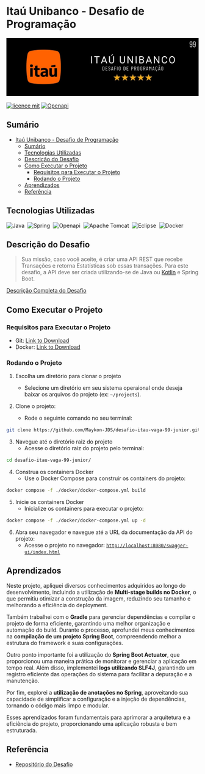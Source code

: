 # Itaú Unibanco - Desafio de Programação

![Cover Photo](docs/assets/imgs/cover-photo.jpg)

[![licence mit](https://img.shields.io/badge/licence-MIT-blue.svg)](./LICENSE)
[![Openapi](https://img.shields.io/badge/openapi-3.1-green?logo=openapi)](https://swagger.io/specification/)

## Sumário
- [Itaú Unibanco - Desafio de Programação](#itaú-unibanco---desafio-de-programação)
  - [Sumário](#sumário)
  - [Tecnologias Utilizadas](#tecnologias-utilizadas)
  - [Descrição do Desafio](#descrição-do-desafio)
  - [Como Executar o Projeto](#como-executar-o-projeto)
    - [Requisitos para Executar o Projeto](#requisitos-para-executar-o-projeto)
    - [Rodando o Projeto](#rodando-o-projeto)
  - [Aprendizados](#aprendizados)
  - [Referência](#referência)

## Tecnologias Utilizadas
![Java](https://img.shields.io/badge/java-%23ED8B00.svg?style=for-the-badge&logo=openjdk&logoColor=white)&nbsp;
![Spring](https://img.shields.io/badge/spring-%236DB33F.svg?style=for-the-badge&logo=spring&logoColor=white)&nbsp;
![Openapi](https://img.shields.io/badge/-openapi-%23Clojure?style=for-the-badge&logo=swagger&logoColor=white)&nbsp;
![Apache Tomcat](https://img.shields.io/badge/Apache%20Tomcat-F8DC75?style=for-the-badge&logo=apachetomcat&logoColor=black)&nbsp;
![Eclipse](https://img.shields.io/badge/Eclipse%20IDE-2C2255?style=for-the-badge&logo=eclipseide&logoColor=white)&nbsp;
![Docker](https://img.shields.io/badge/Docker-0895e7?style=for-the-badge&logo=Docker&logoColor=white)&nbsp;

## Descrição do Desafio

> Sua missão, caso você aceite, é criar uma API REST que recebe Transações e retorna Estatísticas sob essas transações. Para este desafio, a API deve ser criada utilizando-se de Java ou [Kotlin](https://kotlinlang.org/) e Spring Boot.

[Descrição Completa do Desafio](README_DESAFIO.md)

## Como Executar o Projeto

### Requisitos para Executar o Projeto

- Git: [Link to Download](https://git-scm.com/)
- Docker: [Link to Download](https://docs.docker.com/get-docker/)

### Rodando o Projeto

1. Escolha um diretório para clonar o projeto
    - Selecione um diretório em seu sistema operaional onde deseja baixar os arquivos do projeto (ex: `~/projects`).

2. Clone o projeto:
    - Rode o seguinte comando no seu terminal:

```bash
git clone https://github.com/Maykon-JDS/desafio-itau-vaga-99-junior.git
```

3. Navegue até o diretório raiz do projeto
   - Acesse o diretório raiz do projeto pelo terminal:

```bash
cd desafio-itau-vaga-99-junior/
```

4. Construa os containers Docker
   - Use o Docker Compose para construir os containers do projeto:

```bash
docker compose -f ./docker/docker-compose.yml build
```

5. Inicie os containers Docker
   - Inicialize os containers para executar o projeto:

```bash
docker compose -f ./docker/docker-compose.yml up -d
```

6. Abra seu navegador e navegue até a URL da documentação da API do projeto:
   - Acesse o projeto no navegador: [`http://localhost:8080/swagger-ui/index.html`](http://localhost:8080/swagger-ui/index.html)

## Aprendizados

Neste projeto, apliquei diversos conhecimentos adquiridos ao longo do desenvolvimento, incluindo a utilização de **Multi-stage builds no Docker**, o que permitiu otimizar a construção da imagem, reduzindo seu tamanho e melhorando a eficiência do deployment.

Também trabalhei com o **Gradle** para gerenciar dependências e compilar o projeto de forma eficiente, garantindo uma melhor organização e automação do build. Durante o processo, aprofundei meus conhecimentos na **compilação de um projeto Spring Boot**, compreendendo melhor a estrutura do framework e suas configurações.

Outro ponto importante foi a utilização do **Spring Boot Actuator**, que proporcionou uma maneira prática de monitorar e gerenciar a aplicação em tempo real. Além disso, implementei **logs utilizando SLF4J**, garantindo um registro eficiente das operações do sistema para facilitar a depuração e a manutenção.

Por fim, explorei a **utilização de anotações no Spring**, aproveitando sua capacidade de simplificar a configuração e a injeção de dependências, tornando o código mais limpo e modular.

Esses aprendizados foram fundamentais para aprimorar a arquitetura e a eficiência do projeto, proporcionando uma aplicação robusta e bem estruturada.

## Referência
 - [Repositório do Desafio](https://github.com/rafaellins-itau/desafio-itau-vaga-99-junior)